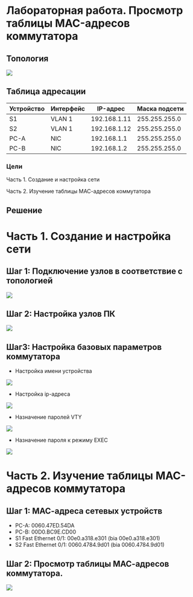 # Лабораторная работа. Просмотр таблицы MAC-адресов коммутатора

## Топология

![](topology.jpg)

## Таблица адресации

| Устройство    | Интерфейс   | IP-адрес  | Маска подсети | 
|-----------------|---------------|-------------------------|-------------------|
| S1 | VLAN 1   | 192.168.1.11  |   255.255.255.0   |
| S2 | VLAN 1   | 192.168.1.12 |    255.255.255.0  |
| PC-A | NIC      | 192.168.1.1 |    255.255.255.0  |
| PC-B | NIC      | 192.168.1.2 |    255.255.255.0  |

### Цели
Часть 1. Создание и настройка сети

Часть 2. Изучение таблицы МАС-адресов коммутатора

## Решение

# Часть 1. Создание и настройка сети

## Шаг 1: Подключение узлов в соответствие с топологией

![](1.png)

## Шаг 2: Настройка узлов ПК

![](2.png)

## Шаг3: Настройка базовых параметров коммутатора
* Настройка имени устройства
  
![](3.png)

* Настройка ip-адреса
  
![](4.png)

* Назначение паролей VTY
  
![](5.png)

* Назначение пароля к режиму EXEC
  
![](6.png)

# Часть 2. Изучение таблицы МАС-адресов коммутатора

## Шаг 1: МАС-адреса сетевых устройств

* PC-A: 0060.47ED.54DA
* PC-B: 00D0.BC9E.CD00
* S1 Fast Ethernet 0/1: 00e0.a318.e301 (bia 00e0.a318.e301)
* S2 Fast Ethernet 0/1: 0060.4784.9d01 (bia 0060.4784.9d01)

## Шаг 2: Просмотр таблицы МАС-адресов коммутатора.

![](7.png)
